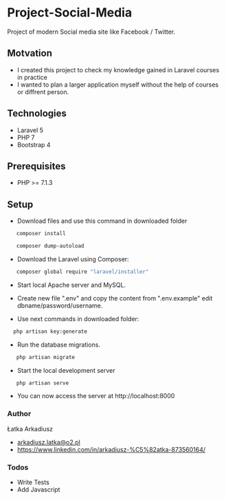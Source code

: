 # Project-Social-Media


Project of modern Social media site like Facebook / Twitter.

## Motvation

  - I created this project to check my knowledge gained in Laravel courses in practice
  - I wanted to plan a larger application myself without the help of courses or diffrent person.

## Technologies

 - Laravel 5
 - PHP 7
 - Bootstrap 4

## Prerequisites
 - PHP >= 7.1.3
## Setup

 - Download files and use this command in downloaded folder
 ```sh
    composer install
```
 ```sh
    composer dump-autoload
```

 -  Download the Laravel using Composer:
 ```sh
    composer global require "laravel/installer"
```
 - Start local Apache server and MySQL.
 
 - Create new file ".env" and copy the content from ".env.example" edit dbname/password/username.
 
 - Use next commands in downloaded folder:
  ```sh
    php artisan key:generate
```
 - Run the database migrations.
 ```sh
    php artisan migrate
```
 - Start the local development server
 ```sh
    php artisan serve
```
 - You can now access the server at http://localhost:8000

### Author
Łatka Arkadiusz 
 - arkadiusz.latka@o2.pl
 - https://www.linkedin.com/in/arkadiusz-%C5%82atka-873560164/


### Todos

 - Write Tests
 - Add Javascript

